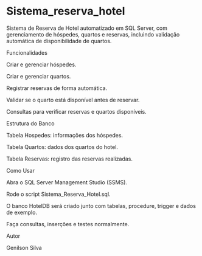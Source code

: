 # Sistema_reserva_hotel
Sistema de Reserva de Hotel automatizado em SQL Server, com gerenciamento de hóspedes, quartos e reservas, incluindo validação automática de disponibilidade de quartos.

Funcionalidades

Criar e gerenciar hóspedes.

Criar e gerenciar quartos.

Registrar reservas de forma automática.

Validar se o quarto está disponível antes de reservar.

Consultas para verificar reservas e quartos disponíveis.

Estrutura do Banco

Tabela Hospedes: informações dos hóspedes.

Tabela Quartos: dados dos quartos do hotel.

Tabela Reservas: registro das reservas realizadas.

Como Usar

Abra o SQL Server Management Studio (SSMS).

Rode o script Sistema_Reserva_Hotel.sql.

O banco HotelDB será criado junto com tabelas, procedure, trigger e dados de exemplo.

Faça consultas, inserções e testes normalmente.

Autor

Genilson Silva
